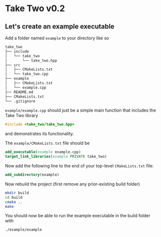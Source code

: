 # Take Two v0.2

## Let's create an example executable

Add a folder named `example` to your directory like so

```bash
take_two
├── include
│   └── take_two
│       └── take_two.hpp
├── src
│   ├── CMakeLists.txt
│   └── take_two.cpp
├── example
│   ├── CMakeLists.txt
│   └── example.cpp
├── README.md
├── CMakeLists.txt
└── .gitignore
```

`example/example.cpp` should just be a simple main function that includes the Take Two library
```cpp
#include <take_two/take_two.hpp>
```
and demonstrates its functionality.

The `example/CMakeLists.txt` file should be

```cmake
add_executable(example example.cpp)
target_link_libraries(example PRIVATE take_two)
```

Now add the following line to the end of your top-level `CMakeLists.txt` file:
```cmake
add_subdirectory(example)
```

Now rebuild the project (first remove any prior-existing build folder)
```bash
mkdir build
cd build
cmake ..
make
```

You should now be able to run the example executable in the build folder with

```bash
./example/example
```

